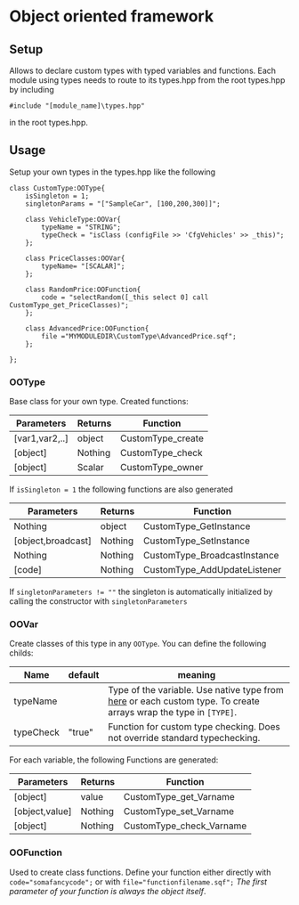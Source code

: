# Object oriented framework


## Setup
Allows to declare custom types with typed variables and functions.
Each module using types needs to route to its types.hpp from the root types.hpp by including
```
#include "[module_name]\types.hpp"
```
in the root types.hpp.

## Usage
Setup your own types in the types.hpp like the following
```
class CustomType:OOType{
    isSingleton = 1;
    singletonParams = "["SampleCar", [100,200,300]]";

    class VehicleType:OOVar{
        typeName = "STRING";
        typeCheck = "isClass (configFile >> 'CfgVehicles' >> _this)";
    };

    class PriceClasses:OOVar{
        typeName= "[SCALAR]";
    };

    class RandomPrice:OOFunction{
        code = "selectRandom([_this select 0] call CustomType_get_PriceClasses)";
    };

    class AdvancedPrice:OOFunction{
        file ="MYMODULEDIR\CustomType\AdvancedPrice.sqf";
    };

};
```

### OOType
Base class for your own type.
Created functions:

Parameters | Returns | Function 
-----------| --------| -----
[var1,var2,..] | object | CustomType_create
[object] | Nothing |CustomType_check
[object] | Scalar | CustomType_owner 

If `isSingleton = 1` the following functions are also generated

Parameters | Returns | Function 
-----------| --------| -----
Nothing|object|CustomType_GetInstance
[object,broadcast]|Nothing|CustomType_SetInstance
Nothing|Nothing|CustomType_BroadcastInstance
[code]|Nothing|CustomType_AddUpdateListener
If `singletonParameters != ""` the singleton is automatically initialized by calling the constructor with `singletonParameters`

### OOVar
Create classes of this type in any `OOType`.
You can define the following childs:

Name | default | meaning
-----|---------|--------
typeName||Type of the variable. Use native type from [here](https://community.bistudio.com/wiki/typeName) or each custom type. To create arrays wrap the type in `[TYPE]`.
typeCheck| "true"| Function for custom type checking. Does not override standard typechecking.

For each variable, the following Functions are generated:

Parameters | Returns | Function 
-----------| --------| -----
[object] | value | CustomType_get_Varname
[object,value] | Nothing |CustomType_set_Varname
[object] |Nothing|CustomType_check_Varname

### OOFunction
Used to create class functions.
Define your function either directly with `code="somafancycode";` or with `file="functionfilename.sqf";`
*The first parameter of your function is always the object itself*.